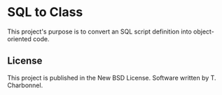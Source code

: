# SQL to Class

This project's purpose is to convert an SQL script definition into object-oriented code.

## License

This project is published in the New BSD License.
Software written by T. Charbonnel.

